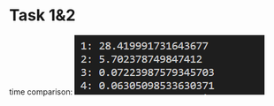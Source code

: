 # Task 1&2

time comparison:
![alt text](https://github.com/mkruhliy/binary_search_tree/blob/main/scr/time.png?raw=true)